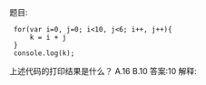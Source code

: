 题目:

     for(var i=0, j=0; i<10, j<6; i++, j++){
         k = i + j
     }
     console.log(k);

上述代码的打印结果是什么？
A.16
B.10
答案:10
解释:
